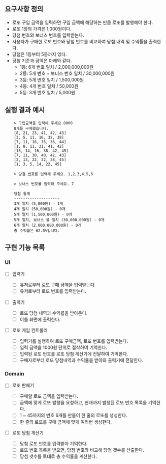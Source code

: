 ## 요구사항 정의

- 로또 구입 금액을 입력하면 구입 금액에 해당하는 만큼 로또를 발행해야 한다.
- 로또 1장의 가격은 1,000원이다.
- 당첨 번호와 보너스 번호를 입력받는다.
- 사용자가 구매한 로또 번호와 당첨 번호를 비교하여 당첨 내역 및 수익률을 출력한다.
- 당첨은 1등부터 5등까지 있다.
- 당첨 기준과 금액은 아래와 같다.
  - 1등: 6개 번호 일치 / 2,000,000,000원
  - 2등: 5개 번호 + 보너스 번호 일치 / 30,000,000원
  - 3등: 5개 번호 일치 / 1,500,000원
  - 4등: 4개 번호 일치 / 50,000원
  - 5등: 3개 번호 일치 / 5,000원

## 실행 결과 예시

```
    > 구입금액을 입력해 주세요.8000
    8개를 구매했습니다.
    [8, 21, 23, 41, 42, 43]
    [3, 5, 11, 16, 32, 38]
    [7, 11, 16, 35, 36, 44]
    [1, 8, 11, 31, 41, 42]
    [13, 14, 16, 38, 42, 45]
    [7, 11, 30, 40, 42, 43]
    [2, 13, 22, 32, 38, 45]
    [1, 3, 5, 14, 22, 45]

    > 당첨 번호를 입력해 주세요. 1,2,3,4,5,6

    > 보너스 번호를 입력해 주세요. 7

    당첨 통계
    --------------------
    3개 일치 (5,000원) - 1개
    4개 일치 (50,000원) - 0개
    5개 일치 (1,500,000원) - 0개
    5개 일치, 보너스 볼 일치 (30,000,000원) - 0개
    6개 일치 (2,000,000,000원) - 0개
    총 수익률은 62.5%입니다.
```

## 구현 기능 목록

### UI

- [ ] 입력기

  - [ ] 유저로부터 로또 구매 금액을 입력받는다.
  - [ ] 유저로부터 로또 번호를 입력받는다.

- [ ] 출력기

  - [ ] 로또 당첨 내역과 수익률을 받아온다.
  - [ ] 이를 화면에 출력한다.

- [ ] 로또 게임 컨트롤러

  - [ ] 입력기를 실행하여 로또 구매금액, 로또 번호를 입력받는다.
  - [ ] 입력 금액을 1000원 단위로 절삭하여 기억한다.
  - [ ] 입력된 로또 번호를 로또 당첨 계산기에 전달하여 기억한다.
  - [ ] 구매자로부터 로또 당첨내역과 수익률을 받아와 출력기에 전달한다.

### Domain

- [ ] 로또 판매기

  - [ ] 구매할 로또 금액을 입력받는다.
  - [ ] 금액에 맞게 로또 발행을 요청하고, 현재까지 발행된 로또 번호 목록을 기억한다.
  - [ ] 1 ~ 45까지의 번호 6개를 만들어 한 줄의 로또를 생성한다.
  - [ ] 한 줄의 로또를 구매 금액에 맞게 여러번 생성한다.

- [ ] 로또 당첨 계산기
  - [ ] 당첨 로또 번호를 입력받아 기억한다.
  - [ ] 로또 번호 목록을 받으면, 당첨 번호와 비교해 당첨 갯수를 산출한다.
  - [ ] 당첨 갯수를 토대로 총 수익률을 계산한다.

